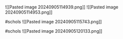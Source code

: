 ![[Pasted image 20240905114939.png]]
![[Pasted image 20240905114953.png]]

#schols 
![[Pasted image 20240905115743.png]]

#schols 
![[Pasted image 20240905120133.png]]